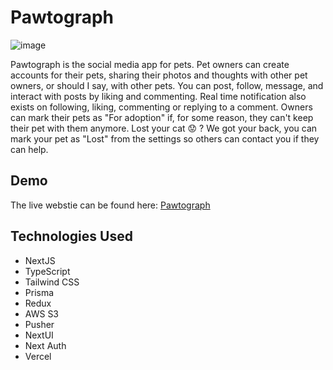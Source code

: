 # Pawtograph

![image](https://github.com/Qirall79/pawtograph/assets/66278832/b390c967-41e8-411c-9c5f-08b39e966a73)

Pawtograph is the social media app for pets. Pet owners can create accounts for their pets, sharing their photos and thoughts with other pet owners, or should I say, with other pets. You can post, follow, message, and interact with posts by liking and commenting. Real time notification also exists on following, liking, commenting or replying to a comment. Owners can mark their pets as "For adoption" if, for some reason, they can't keep their pet with them anymore. Lost your cat 😟 ? We got your back, you can mark your pet as "Lost" from the settings so others can contact you if they can help.

## Demo

The live webstie can be found here: [Pawtograph](https://pawtograph.vercel.app/)

## Technologies Used

- NextJS
- TypeScript
- Tailwind CSS
- Prisma
- Redux
- AWS S3
- Pusher
- NextUI
- Next Auth
- Vercel
